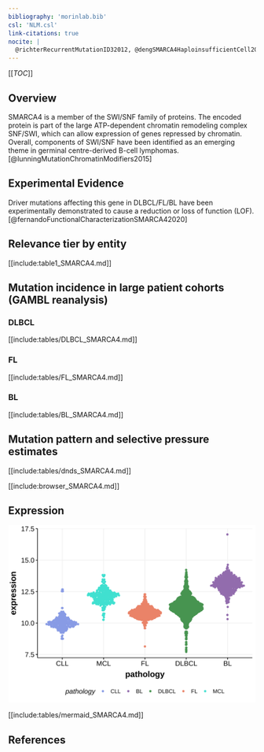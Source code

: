 ```yaml
---
bibliography: 'morinlab.bib'
csl: 'NLM.csl'
link-citations: true
nocite: |
  @richterRecurrentMutationID32012, @dengSMARCA4HaploinsufficientCell2024, @lohrDiscoveryPrioritizationSomatic2012, @krysiakRecurrentSomaticMutations2017, @nadeuGenomicEpigenomicInsights2020, @lunningMutationChromatinModifiers2015, 
---
```

[[_TOC_]]

## Overview

SMARCA4 is a member of the SWI/SNF family of proteins. The encoded protein is part of the large ATP-dependent chromatin remodeling complex SNF/SWI, which can allow expression of genes repressed by chromatin. 
Overall, components of SWI/SNF have been identified as an emerging theme in germinal centre-derived B-cell lymphomas. [@lunningMutationChromatinModifiers2015]



## Experimental Evidence

Driver mutations affecting this gene in DLBCL/FL/BL have been experimentally demonstrated to cause a reduction or loss of function (LOF).[@fernandoFunctionalCharacterizationSMARCA42020]

## Relevance tier by entity

[[include:table1_SMARCA4.md]]

## Mutation incidence in large patient cohorts (GAMBL reanalysis)

### DLBCL
[[include:tables/DLBCL_SMARCA4.md]]

### FL
[[include:tables/FL_SMARCA4.md]]

### BL
[[include:tables/BL_SMARCA4.md]]

## Mutation pattern and selective pressure estimates

[[include:tables/dnds_SMARCA4.md]]

[[include:browser_SMARCA4.md]]

## Expression
![](images/gene_expression/SMARCA4_by_pathology.svg)
<!-- ORIGIN: zhangGeneticHeterogeneityDiffuse2013 -->
<!-- MCL: nadeuGenomicEpigenomicInsights2020b -->
<!-- DLBCL: zhangGeneticHeterogeneityDiffuse2013 -->
<!-- FL: krysiakRecurrentSomaticMutations2017b -->
<!-- BL: richterRecurrentMutationID32012a -->

[[include:tables/mermaid_SMARCA4.md]]

## References
